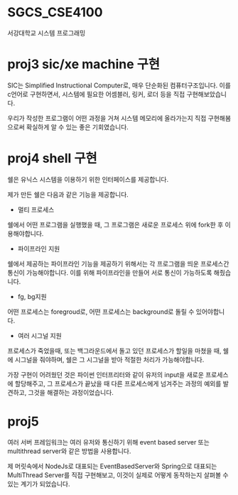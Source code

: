 # SGCS_CSE4100
서강대학교 시스템 프로그래밍

# proj3 sic/xe machine 구현

SIC는 Simplified Instructional Computer로, 매우 단순화된 컴퓨터구조입니다. 이를 c언어로 구현하면서, 시스템에 필요한 어셈블러, 링커, 로더 등을 직접 구현해보았습니다.

우리가 작성한 프로그램이 어떤 과정을 거쳐 시스템 메모리에 올라가는지 직접 구현해봄으로써 확실하게 알 수 있는 좋은 기회였습니다.

# proj4 shell 구현

쉘은 유닉스 시스템을 이용하기 위한 인터페이스를 제공합니다.

제가 만든 쉘은 다음과 같은 기능을 제공합니다.

- 멀티 프로세스

쉘에서 어떤 프로그램을 실행했을 때, 그 프로그램은 새로운 프로세스 위에 fork한 후 이용해야합니다.

- 파이프라인 지원

쉘에서 제공하는 파이프라인 기능을 제공하기 위해서는 각 프로그램을 띄운 프로세스간 통신이 가능해야합니다. 이를 위해 파이프라인을 만들어 서로 통신이 가능하도록 해줬습니다.

- fg, bg지원

어떤 프로세스는 foregroud로, 어떤 프로세스는 background로 돌릴 수 있어야합니다.

- 여러 시그널 지원

프로세스가 죽었을때, 또는 백그라운드에서 돌고 있던 프로세스가 할일을 마쳤을 때, 쉘에 시그널을 줘야하며, 쉘은 그 시그널을 받아 적절한 처리가 가능해야합니다.

가장 구현이 어려웠던 것은 파이썬 인터프리터와 같이 유저의 input을 새로운 프로세스에 할당해주고, 그 프로세스가 끝났을 때 다른 프로세스에게 넘겨주는 과정의 예외를 발견하고, 그것을 해결하는 과정이었습니다.

# proj5

여러 서버 프레임워크는 여러 유저와 통신하기 위해 event based server 또는 multithread server와 같은 방법을 사용합니다.

제 머릿속에서 NodeJs로 대표되는 EventBasedServer와 Spring으로 대표되는 MultiThread Server를 직접 구현해보고, 이것이 실제로 어떻게 동작하는지 살펴볼 수 있는 계기가 되었습니다.
